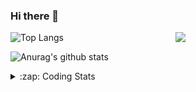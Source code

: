 ### Hi there 👋

<!--
**tao8687/tao8687** is a ✨ _special_ ✨ repository because its `README.md` (this file) appears on your GitHub profile.

Here are some ideas to get you started:

- 🔭 I’m currently working on ...
- 🌱 I’m currently learning ...
- 👯 I’m looking to collaborate on ...
- 🤔 I’m looking for help with ...
- 💬 Ask me about ...
- 📫 How to reach me: ...
- 😄 Pronouns: ...
- ⚡ Fun fact: ...
-->

<img align='right' src="https://media.giphy.com/media/M9gbBd9nbDrOTu1Mqx/giphy.gif" width="240">

  
![Top Langs](https://github-readme-stats.vercel.app/api/top-langs/?username=tao8687&layout=compact&title_color=23238E&text_color=A67D3D)

![Anurag's github stats](https://github-readme-stats.vercel.app/api?username=tao8687&show_icons=true&&text_color=A67D3D&title_color=23238E&show_icons=false&count_private=true&hide=stars)

<details>
  <summary>:zap: Coding Stats</summary>
  <br>
    
<!--START_SECTION:waka-->
![Code Time](http://img.shields.io/badge/Code%20Time-1%2C823%20hrs-blue)

![Profile Views](http://img.shields.io/badge/Profile%20Views-0-blue)

**🐱 My GitHub Data** 

> 📦 1.5 MB Used in GitHub's Storage 
 > 
> 🏆 377 Contributions in the Year 2024
 > 
> 🚫 Not Opted to Hire
 > 
> 📜 62 Public Repositories 
 > 
> 🔑 25 Private Repositories 
 > 
**I'm an Early 🐤** 

```text
🌞 Morning                1593 commits        ██████████████████████░░░   88.21 % 
🌆 Daytime                90 commits          █░░░░░░░░░░░░░░░░░░░░░░░░   04.98 % 
🌃 Evening                119 commits         ██░░░░░░░░░░░░░░░░░░░░░░░   06.59 % 
🌙 Night                  4 commits           ░░░░░░░░░░░░░░░░░░░░░░░░░   00.22 % 
```
📅 **I'm Most Productive on Wednesday** 

```text
Monday                   259 commits         ████░░░░░░░░░░░░░░░░░░░░░   14.34 % 
Tuesday                  246 commits         ███░░░░░░░░░░░░░░░░░░░░░░   13.62 % 
Wednesday                316 commits         ████░░░░░░░░░░░░░░░░░░░░░   17.50 % 
Thursday                 240 commits         ███░░░░░░░░░░░░░░░░░░░░░░   13.29 % 
Friday                   256 commits         ████░░░░░░░░░░░░░░░░░░░░░   14.17 % 
Saturday                 249 commits         ███░░░░░░░░░░░░░░░░░░░░░░   13.79 % 
Sunday                   240 commits         ███░░░░░░░░░░░░░░░░░░░░░░   13.29 % 
```


📊 **This Week I Spent My Time On** 

```text
🕑︎ Time Zone: Asia/Shanghai

💬 Programming Languages: 
C++                      10 hrs 47 mins      ████████████░░░░░░░░░░░░░   49.41 % 
Lua                      4 hrs 21 mins       █████░░░░░░░░░░░░░░░░░░░░   19.93 % 
Python                   2 hrs 50 mins       ███░░░░░░░░░░░░░░░░░░░░░░   13.03 % 
Other                    1 hr 2 mins         █░░░░░░░░░░░░░░░░░░░░░░░░   04.75 % 
CMake                    39 mins             █░░░░░░░░░░░░░░░░░░░░░░░░   03.01 % 

🔥 Editors: 
VS Code                  21 hrs 33 mins      █████████████████████████   98.81 % 
Cursor                   15 mins             ░░░░░░░░░░░░░░░░░░░░░░░░░   01.19 % 

🐱‍💻 Projects: 
src                      10 hrs 42 mins      ████████████░░░░░░░░░░░░░   49.03 % 
cartographer_ros         3 hrs 36 mins       ████░░░░░░░░░░░░░░░░░░░░░   16.52 % 
nicegui_ros1_ws          2 hrs 37 mins       ███░░░░░░░░░░░░░░░░░░░░░░   12.00 % 
LaserMotionProject       2 hrs 28 mins       ███░░░░░░░░░░░░░░░░░░░░░░   11.30 % 
cartographer             30 mins             █░░░░░░░░░░░░░░░░░░░░░░░░   02.36 % 

💻 Operating System: 
Linux                    21 hrs 49 mins      █████████████████████████   100.00 % 
```

**I Mostly Code in C++** 

```text
C++                      11 repos            ████████░░░░░░░░░░░░░░░░░   31.43 % 
Python                   10 repos            ███████░░░░░░░░░░░░░░░░░░   28.57 % 
JavaScript               2 repos             █░░░░░░░░░░░░░░░░░░░░░░░░   05.71 % 
Batchfile                1 repo              █░░░░░░░░░░░░░░░░░░░░░░░░   02.86 % 
HTML                     1 repo              █░░░░░░░░░░░░░░░░░░░░░░░░   02.86 % 
```



**Timeline**

![Lines of Code chart](https://raw.githubusercontent.com/tao8687/tao8687/master/assets/bar_graph.png)


 Last Updated on 20/12/2024 01:40:40 UTC
<!--END_SECTION:waka-->
</details>
